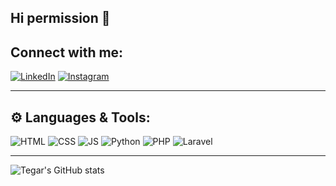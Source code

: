 ## Hi permission 👋


## Connect with me:
[![LinkedIn](https://img.shields.io/badge/LinkedIn-blue?logo=linkedin&logoColor=white)](https://www.linkedin.com/in/ismail-tegar-346174354?trk=contact-info)
[![Instagram](https://img.shields.io/badge/Instagram-E4405F?logo=instagram&logoColor=white)](https://www.instagram.com/talesofmaeis?igsh=MWVzY3YzZHd1anJ5dw==)

---

## ⚙️ Languages & Tools:
![HTML](https://img.shields.io/badge/-HTML-E34F26?logo=html5&logoColor=white)
![CSS](https://img.shields.io/badge/-CSS-1572B6?logo=css3&logoColor=white)
![JS](https://img.shields.io/badge/-JavaScript-F7DF1E?logo=javascript&logoColor=black)
![Python](https://img.shields.io/badge/-Python-3776AB?logo=python&logoColor=white)
![PHP](https://img.shields.io/badge/-PHP-777BB4?logo=php&logoColor=white)
![Laravel](https://img.shields.io/badge/-Laravel-FF2D20?logo=laravel&logoColor=white)


---






![Tegar's GitHub stats](https://github-readme-stats.vercel.app/api?username=tegar&show_icons=true&theme=tokyonight)
